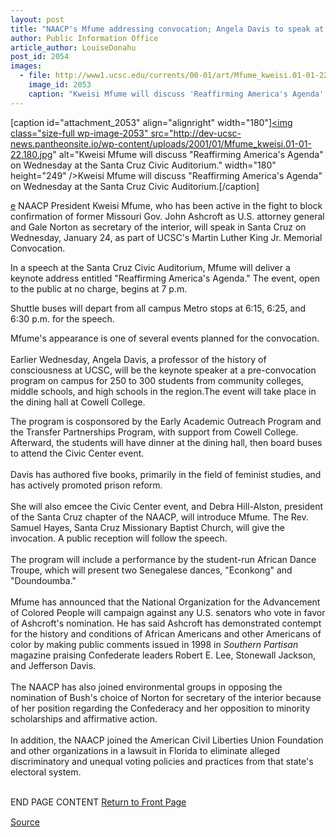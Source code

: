 ```yaml
---
layout: post
title: "NAACP's Mfume addressing convocation; Angela Davis to speak at outreach event"
author: Public Information Office
article_author: LouiseDonahu
post_id: 2054
images:
  - file: http://www1.ucsc.edu/currents/00-01/art/Mfume_kweisi.01-01-22.180.jpg
    image_id: 2053
    caption: "Kweisi Mfume will discuss 'Reaffirming America's Agenda' on Wednesday at the Santa Cruz Civic Auditorium."
---
```


[caption id="attachment_2053" align="alignright" width="180"]<a href="http://dev-ucsc-news.pantheonsite.io/wp-content/uploads/2001/01/Mfume_kweisi.01-01-22.180.jpg"><img class="size-full wp-image-2053" src="http://dev-ucsc-news.pantheonsite.io/wp-content/uploads/2001/01/Mfume_kweisi.01-01-22.180.jpg" alt="Kweisi Mfume will discuss "Reaffirming America's Agenda" on Wednesday at the Santa Cruz Civic Auditorium." width="180" height="249" /></a>Kweisi Mfume will discuss "Reaffirming America's Agenda" on Wednesday at the Santa Cruz Civic Auditorium.[/caption]
<p>
  <a href="mailto:XX@cats.ucsc.edu">e</a> NAACP President Kweisi Mfume, who has been active in the fight to block confirmation of former Missouri Gov. John Ashcroft as U.S. attorney general and Gale Norton as secretary of the interior, will speak in Santa Cruz on Wednesday, January 24, as part of UCSC's Martin Luther King Jr. Memorial Convocation.
</p>In a speech at the Santa Cruz Civic Auditorium, Mfume will deliver a keynote address entitled "Reaffirming America's Agenda." The event, open to the public at no charge, begins at 7 p.m.
<p>
  Shuttle buses will depart from all campus Metro stops at 6:15, 6:25, and 6:30 p.m. for the speech.
</p>
<p>
  Mfume's appearance is one of several events planned for the convocation.<br>
  <br>
  Earlier Wednesday, Angela Davis, a professor of the history of consciousness at UCSC, will be the keynote speaker at a pre-convocation program on campus for 250 to 300 students from community colleges, middle schools, and high schools in the region.The event will take place in the dining hall at Cowell College.
</p>
<p>
  The program is cosponsored by the Early Academic Outreach Program and the Transfer Partnerships Program, with support from Cowell College. Afterward, the students will have dinner at the dining hall, then board buses to attend the Civic Center event.<br>
  <br>
  Davis has authored five books, primarily in the field of feminist studies, and has actively promoted prison reform.<br>
  <br>
  She will also emcee the Civic Center event, and Debra Hill-Alston, president of the Santa Cruz chapter of the NAACP, will introduce Mfume. The Rev. Samuel Hayes, Santa Cruz Missionary Baptist Church, will give the invocation. A public reception will follow the speech.<br>
  <br>
  The program will include a performance by the student-run African Dance Troupe, which will present two Senegalese dances, "Econkong" and "Doundoumba."<br>
  <br>
  Mfume has announced that the National Organization for the Advancement of Colored People will campaign against any U.S. senators who vote in favor of Ashcroft's nomination. He has said Ashcroft has demonstrated contempt for the history and conditions of African Americans and other Americans of color by making public comments issued in 1998 in <i>Southern Partisan</i> magazine praising Confederate leaders Robert E. Lee, Stonewall Jackson, and Jefferson Davis.<br>
  <br>
  The NAACP has also joined environmental groups in opposing the nomination of Bush's choice of Norton for secretary of the interior because of her position regarding the Confederacy and her opposition to minority scholarships and affirmative action.<br>
  <br>
  In addition, the NAACP joined the American Civil Liberties Union Foundation and other organizations in a lawsuit in Florida to eliminate alleged discriminatory and unequal voting policies and practices from that state's electoral system.
</p>
<p>
  <br>
  END PAGE CONTENT <a href="../../index.html">Return to Front Page</a> <img align="bottom" alt=" " border="0" height="1" src="../../images/trans.gif" width="385">
</p>
<p><a href="http://www1.ucsc.edu/currents/00-01/01-22/King.html" title="Permalink to King">Source</a></p>
